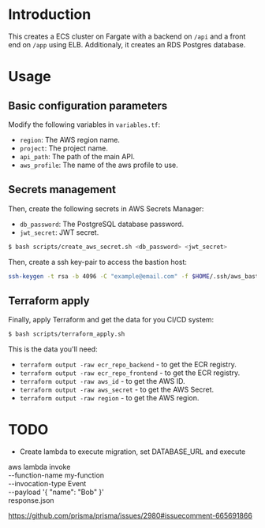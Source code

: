 # Introduction

This creates a ECS cluster on Fargate with a backend on `/api` and a
front end on `/app` using ELB. Additionaly, it creates an RDS Postgres
database.

# Usage

## Basic configuration parameters

Modify the following variables in `variables.tf`:

* `region`: The AWS region name.
* `project`: The project name.
* `api_path`: The path of the main API.
* `aws_profile`: The name of the aws profile to use.

## Secrets management

Then, create the following secrets in AWS Secrets Manager:

* `db_password`: The PostgreSQL database password.
* `jwt_secret`: JWT secret.

```bash
$ bash scripts/create_aws_secret.sh <db_password> <jwt_secret>
```

Then, create a ssh key-pair to access the bastion host:

```bash
ssh-keygen -t rsa -b 4096 -C "example@email.com" -f $HOME/.ssh/aws_bastion
```

## Terraform apply

Finally, apply Terraform and get the data for you CI/CD system:

```bash
$ bash scripts/terraform_apply.sh
```

This is the data you'll need:

* `terraform output -raw ecr_repo_backend` - to get the ECR registry.
* `terraform output -raw ecr_repo_frontend` - to get the ECR registry.
* `terraform output -raw aws_id` - to get the AWS ID.
* `terraform output -raw aws_secret` - to get the AWS Secret.
* `terraform output -raw region` - to get the AWS region.

# TODO

* Create lambda to execute migration, set DATABASE_URL and execute

aws lambda invoke \
    --function-name my-function \
    --invocation-type Event \
    --payload '{ "name": "Bob" }' \
    response.json

https://github.com/prisma/prisma/issues/2980#issuecomment-665691866
